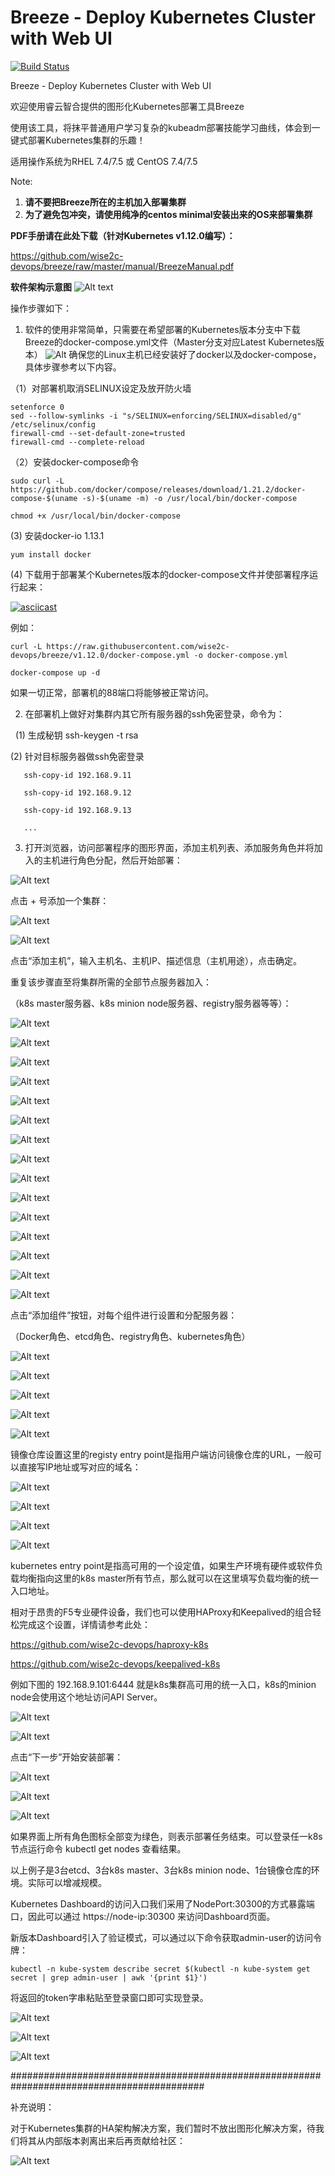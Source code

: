 # Breeze - Deploy Kubernetes Cluster with Web UI
[![Build Status](https://travis-ci.org/wise2c-devops/breeze.svg?branch=master)](https://travis-ci.org/wise2c-devops/breeze)

Breeze - Deploy Kubernetes Cluster with Web UI

欢迎使用睿云智合提供的图形化Kubernetes部署工具Breeze

使用该工具，将抹平普通用户学习复杂的kubeadm部署技能学习曲线，体会到一键式部署Kubernetes集群的乐趣！

适用操作系统为RHEL 7.4/7.5 或 CentOS 7.4/7.5

Note:
1. **请不要把Breeze所在的主机加入部署集群**
2. **为了避免包冲突，请使用纯净的centos minimal安装出来的OS来部署集群**

**PDF手册请在此处下载（针对Kubernetes v1.12.0编写）：**

https://github.com/wise2c-devops/breeze/raw/master/manual/BreezeManual.pdf

**软件架构示意图**
![Alt text](https://github.com/wise2c-devops/breeze/raw/master/manual/Wise2C-Breeze-Architecture.png)

操作步骤如下：

1. 软件的使用非常简单，只需要在希望部署的Kubernetes版本分支中下载Breeze的docker-compose.yml文件（Master分支对应Latest Kubernetes版本）
![Alt](./manual/KubernetesDeployUI-037.png)
确保您的Linux主机已经安装好了docker以及docker-compose，具体步骤参考以下内容。

（1）对部署机取消SELINUX设定及放开防火墙

```
setenforce 0
sed --follow-symlinks -i "s/SELINUX=enforcing/SELINUX=disabled/g" /etc/selinux/config
firewall-cmd --set-default-zone=trusted
firewall-cmd --complete-reload
```

（2）安装docker-compose命令

```
sudo curl -L https://github.com/docker/compose/releases/download/1.21.2/docker-compose-$(uname -s)-$(uname -m) -o /usr/local/bin/docker-compose
```

```
chmod +x /usr/local/bin/docker-compose
```

(3) 安装docker-io 1.13.1

```
yum install docker
```

(4) 下载用于部署某个Kubernetes版本的docker-compose文件并使部署程序运行起来：

[![asciicast](https://asciinema.org/a/vFYiMG3ptzdYPkS68rcuj4AKK.png)](https://asciinema.org/a/vFYiMG3ptzdYPkS68rcuj4AKK)

例如：

```
curl -L https://raw.githubusercontent.com/wise2c-devops/breeze/v1.12.0/docker-compose.yml -o docker-compose.yml
```

```
docker-compose up -d
```

如果一切正常，部署机的88端口将能够被正常访问。

2. 在部署机上做好对集群内其它所有服务器的ssh免密登录，命令为：

   (1) 生成秘钥 ssh-keygen -t rsa
   
   (2) 针对目标服务器做ssh免密登录
   
       ssh-copy-id 192.168.9.11
       
       ssh-copy-id 192.168.9.12
       
       ssh-copy-id 192.168.9.13
       
       ...

3. 打开浏览器，访问部署程序的图形界面，添加主机列表、添加服务角色并将加入的主机进行角色分配，然后开始部署：

![Alt text](https://raw.githubusercontent.com/wise2c-devops/breeze/master/manual/KubernetesDeployUI-001.png)

点击 + 号添加一个集群：

![Alt text](https://raw.githubusercontent.com/wise2c-devops/breeze/master/manual/KubernetesDeployUI-002.png)

![Alt text](https://raw.githubusercontent.com/wise2c-devops/breeze/master/manual/KubernetesDeployUI-003.png)

点击“添加主机”，输入主机名、主机IP、描述信息（主机用途），点击确定。

重复该步骤直至将集群所需的全部节点服务器加入：

（k8s master服务器、k8s minion node服务器、registry服务器等等）：

![Alt text](https://raw.githubusercontent.com/wise2c-devops/breeze/master/manual/KubernetesDeployUI-004.png)

![Alt text](https://raw.githubusercontent.com/wise2c-devops/breeze/master/manual/KubernetesDeployUI-005.png)

![Alt text](https://raw.githubusercontent.com/wise2c-devops/breeze/master/manual/KubernetesDeployUI-006.png)

![Alt text](https://raw.githubusercontent.com/wise2c-devops/breeze/master/manual/KubernetesDeployUI-007.png)

![Alt text](https://raw.githubusercontent.com/wise2c-devops/breeze/master/manual/KubernetesDeployUI-008.png)

![Alt text](https://raw.githubusercontent.com/wise2c-devops/breeze/master/manual/KubernetesDeployUI-009.png)

![Alt text](https://raw.githubusercontent.com/wise2c-devops/breeze/master/manual/KubernetesDeployUI-010.png)

![Alt text](https://raw.githubusercontent.com/wise2c-devops/breeze/master/manual/KubernetesDeployUI-011.png)

![Alt text](https://raw.githubusercontent.com/wise2c-devops/breeze/master/manual/KubernetesDeployUI-012.png)

![Alt text](https://raw.githubusercontent.com/wise2c-devops/breeze/master/manual/KubernetesDeployUI-013.png)

![Alt text](https://raw.githubusercontent.com/wise2c-devops/breeze/master/manual/KubernetesDeployUI-014.png)

![Alt text](https://raw.githubusercontent.com/wise2c-devops/breeze/master/manual/KubernetesDeployUI-015.png)

![Alt text](https://raw.githubusercontent.com/wise2c-devops/breeze/master/manual/KubernetesDeployUI-016.png)

![Alt text](https://raw.githubusercontent.com/wise2c-devops/breeze/master/manual/KubernetesDeployUI-017.png)

![Alt text](https://raw.githubusercontent.com/wise2c-devops/breeze/master/manual/KubernetesDeployUI-018.png)

点击“添加组件”按钮，对每个组件进行设置和分配服务器：

（Docker角色、etcd角色、registry角色、kubernetes角色）

![Alt text](https://raw.githubusercontent.com/wise2c-devops/breeze/master/manual/KubernetesDeployUI-019.png)

![Alt text](https://raw.githubusercontent.com/wise2c-devops/breeze/master/manual/KubernetesDeployUI-020.png)

![Alt text](https://raw.githubusercontent.com/wise2c-devops/breeze/master/manual/KubernetesDeployUI-021.png)

![Alt text](https://raw.githubusercontent.com/wise2c-devops/breeze/master/manual/KubernetesDeployUI-022.png)

![Alt text](https://raw.githubusercontent.com/wise2c-devops/breeze/master/manual/KubernetesDeployUI-023.png)

镜像仓库设置这里的registy entry point是指用户端访问镜像仓库的URL，一般可以直接写IP地址或写对应的域名：

![Alt text](https://raw.githubusercontent.com/wise2c-devops/breeze/master/manual/KubernetesDeployUI-024.png)

![Alt text](https://raw.githubusercontent.com/wise2c-devops/breeze/master/manual/KubernetesDeployUI-025.png)

![Alt text](https://raw.githubusercontent.com/wise2c-devops/breeze/master/manual/KubernetesDeployUI-026.png)

![Alt text](https://raw.githubusercontent.com/wise2c-devops/breeze/master/manual/KubernetesDeployUI-027.png)

kubernetes entry point是指高可用的一个设定值，如果生产环境有硬件或软件负载均衡指向这里的k8s master所有节点，那么就可以在这里填写负载均衡的统一入口地址。

相对于昂贵的F5专业硬件设备，我们也可以使用HAProxy和Keepalived的组合轻松完成这个设置，详情请参考此处：

https://github.com/wise2c-devops/haproxy-k8s

https://github.com/wise2c-devops/keepalived-k8s

例如下图的 192.168.9.101:6444 就是k8s集群高可用的统一入口，k8s的minion node会使用这个地址访问API Server。

![Alt text](https://raw.githubusercontent.com/wise2c-devops/breeze/master/manual/KubernetesDeployUI-028.png)

![Alt text](https://raw.githubusercontent.com/wise2c-devops/breeze/master/manual/KubernetesDeployUI-029.png)

点击“下一步”开始安装部署：

![Alt text](https://raw.githubusercontent.com/wise2c-devops/breeze/master/manual/KubernetesDeployUI-030.png)

![Alt text](https://raw.githubusercontent.com/wise2c-devops/breeze/master/manual/KubernetesDeployUI-031.png)

![Alt text](https://raw.githubusercontent.com/wise2c-devops/breeze/master/manual/KubernetesDeployUI-032.png)

如果界面上所有角色图标全部变为绿色，则表示部署任务结束。可以登录任一k8s节点运行命令 kubectl get nodes 查看结果。

以上例子是3台etcd、3台k8s master、3台k8s minion node、1台镜像仓库的环境。实际可以增减规模。

Kubernetes Dashboard的访问入口我们采用了NodePort:30300的方式暴露端口，因此可以通过 https://node-ip:30300 来访问Dashboard页面。

新版本Dashboard引入了验证模式，可以通过以下命令获取admin-user的访问令牌：

```
kubectl -n kube-system describe secret $(kubectl -n kube-system get secret | grep admin-user | awk '{print $1}')
```

将返回的token字串粘贴至登录窗口即可实现登录。

![Alt text](https://raw.githubusercontent.com/wise2c-devops/breeze/master/manual/KubernetesDeployUI-034.png)

![Alt text](https://raw.githubusercontent.com/wise2c-devops/breeze/master/manual/KubernetesDeployUI-035.png)

![Alt text](https://raw.githubusercontent.com/wise2c-devops/breeze/master/manual/KubernetesDeployUI-036.png)


###########################################################################################

补充说明：

对于Kubernetes集群的HA架构解决方案，我们暂时不放出图形化解决方案，待我们将其从内部版本剥离出来后再贡献给社区：

![Alt text](https://raw.githubusercontent.com/wise2c-devops/breeze/master/manual/KubernetesDeployUI-033.png)
